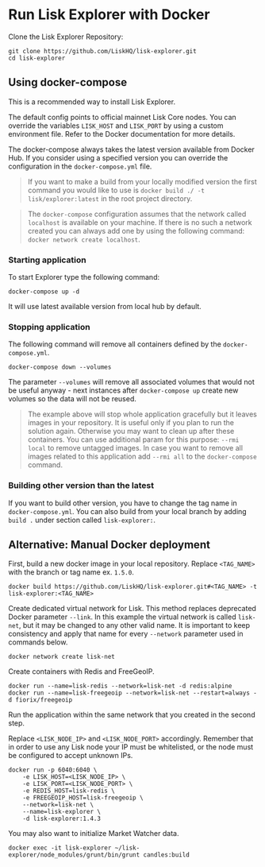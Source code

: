 
# Run Lisk Explorer with Docker

Clone the Lisk Explorer Repository:

```
git clone https://github.com/LiskHQ/lisk-explorer.git
cd lisk-explorer
```

## Using docker-compose

This is a recommended way to install Lisk Explorer.

The default config points to official mainnet Lisk Core nodes. You can override the variables `LISK_HOST` and `LISK_PORT` by using a custom environment file. Refer to the Docker documentation for more details.

The docker-compose always takes the latest version available from Docker Hub. If you consider using a specified version you can override the configuration in the `docker-compose.yml` file.

> If you want to make a build from your locally modified version the first command you would like to use is `docker build ./ -t lisk/explorer:latest` in the root project directory.

> The `docker-compose` configuration assumes that the network called `localhost` is available on your machine. If there is no such a network created you can always add one by using the following command: `docker network create localhost`.

### Starting application

To start Explorer type the following command:

```
docker-compose up -d
```

It will use latest available version from local hub by default.

### Stopping application

The following command will remove all containers defined by the `docker-compose.yml`.

```
docker-compose down --volumes
```

The parameter `--volumes` will remove all associated volumes that would not be useful anyway - next instances after `docker-compose up` create new volumes so the data will not be reused.

> The example above will stop whole application gracefully but it leaves images in your repository. It is useful only if you plan to run the solution again. Otherwise you may want to clean up after these containers. You can use additional param for this purpose: `--rmi local` to remove untagged images. In case you want to remove all images related to this application add `--rmi all` to the `docker-compose` command.

### Building other version than the latest

If you want to build other version, you have to change the tag name in `docker-compose.yml`. You can also build from your local branch by adding `build .` under section called `lisk-explorer:`.

## Alternative: Manual Docker deployment

First, build a new docker image in your local repository.
Replace `<TAG_NAME>` with the branch or tag name ex. `1.5.0`.

```
docker build https://github.com/LiskHQ/lisk-explorer.git#<TAG_NAME> -t lisk-explorer:<TAG_NAME>
```

Create dedicated virtual network for Lisk. This method replaces deprecated Docker parameter `--link`. In this example the virtual network is called `lisk-net`, but it may be changed to any other valid name. It is important to keep consistency and apply that name for every `--network` parameter used in commands below.

```
docker network create lisk-net
```

Create containers with Redis and FreeGeoIP.
```
docker run --name=lisk-redis --network=lisk-net -d redis:alpine
docker run --name=lisk-freegeoip --network=lisk-net --restart=always -d fiorix/freegeoip
```
Run the application within the same network that you created in the second step.

Replace `<LISK_NODE_IP>` and `<LISK_NODE_PORT>` accordingly.
Remember that in order to use any Lisk node your IP must be whitelisted, or the node must be configured to accept unknown IPs.

```
docker run -p 6040:6040 \
	-e LISK_HOST=<LISK_NODE_IP> \
	-e LISK_PORT=<LISK_NODE_PORT> \
	-e REDIS_HOST=lisk-redis \
	-e FREEGEOIP_HOST=lisk-freegeoip \
	--network=lisk-net \
	--name=lisk-explorer \
	-d lisk-explorer:1.4.3
```

You may also want to initialize Market Watcher data.

```
docker exec -it lisk-explorer ~/lisk-explorer/node_modules/grunt/bin/grunt candles:build
```
